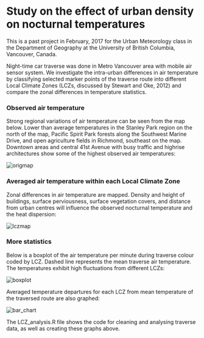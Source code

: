 # Study on the effect of urban density on nocturnal temperatures

This is a past project in February, 2017 for the Urban Meteorology class in the Department of Geography at the University of British Columbia, Vancouver, Canada.

Night-time car traverse was done in Metro Vancouver area with mobile air sensor system. We investigate the intra-urban differences in air temperature by classifying selected marker points of the traverse route into different Local Climate Zones (LCZs, discussed by Stewart and Oke, 2012) and compare the zonal differences in temperature statistics.


### Observed air temperature 
Strong regional variations of air temperature can be seen from the map below. Lower than average temperatures in the Stanley Park region on the north of the map, Pacific Spirit Park forests along the Southwest Marine Drive, and open agriculture fields in Richmond, southeast on the map. Downtown areas and central 41st Avenue with busy traffic and highrise architectures show some of the highest observed air temperatures:

![origmap](https://user-images.githubusercontent.com/14840520/36931741-2f1d51d4-1e71-11e8-8c39-2b91031f4214.png)


### Averaged air temperature within each Local Climate Zone
Zonal differences in air temperature are mapped. Density and height of buildings, surface perviousness, surface vegetation covers, and distance from urban centres will influence the observed nocturnal temperature and the heat dispersion:

![lczmap](https://user-images.githubusercontent.com/14840520/36931740-2f04cfa6-1e71-11e8-9ca9-d3b824735fdc.png)

### More statistics
Below is a boxplot of the air temperature per minute during traverse colour coded by LCZ. Dashed line represents the mean traverse air temperature. The temperatures exhibit high fluctuations from different LCZs:

![boxplot](https://user-images.githubusercontent.com/14840520/36931739-2eebcea2-1e71-11e8-9143-ac315b9f6d93.png)

Averaged temperature departures for each LCZ from mean temperature of the traversed route are also graphed:

![bar_chart](https://user-images.githubusercontent.com/14840520/36931738-2ed42928-1e71-11e8-9b1b-1cba8ef3c2ca.png)

The LCZ_analysis.R file shows the code for cleaning and analysing traverse data, as well as creating these graphs above.

